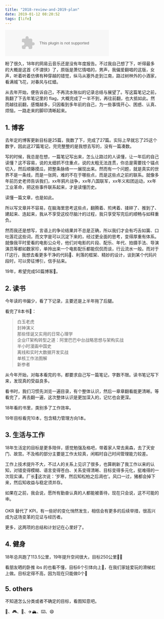 ```yaml
---
title: "2018-review-and-2019-plan"
date: 2019-01-12 08:20:52
tags: [life]
---
```


<embed src="//music.163.com/style/swf/widget.swf?sid=482141126&type=2&auto=1&width=320&height=66" width="340" height="86"  allowNetworking="all">

盼了很久，18年的网易云音乐还是没有年度报告。不过我自己想了下，听得最多的大概是这首《不谓侠》了，原版是萧忆情唱的，男声，我偏爱翻唱的这版，女声，听着听着仿佛有种穿越的错觉，纵马从塞外走到江南，路过树林外的小酒家，看满城飞花，对春风与红蜡。

从去年开始，便告诉自己，不再流水账似的记录总结与展望了。写这篇笔记之前，我翻了下去年笔记里的 flag，大概完成了一半不到，再往前翻，也大抵如此。然而越往前翻，感慨越多，只因看到多年前的自己，为一些事情开心、困惑、认真、烦恼，一路走来的脚印清晰起来。

## 1. 博客

去年定的博客更新目标是25篇，我数了下，完成了27篇。实际上早就忘了25这个数字，因此这27篇笔记，完完整整的是我想去写的，没有一篇凑数。

写的时候，我总是在想，一篇笔记写出来，怎么让路过的人读懂，让一年后的自己读懂？这不容易，说的太细抓不住重点，说的太粗无法连贯，你总是需要找个锚点切入，然后顺藤摸瓜，把整条脉络一一展现出来。然而有一个问题，就是真实的世界不是一条线，而是一张网，难的不在于哪些点，而是这些点之前的联系。就像多年前历史老师告诉我们，xx年鸦片战争，xx年八国联军，xx年义和团运动，xx年工业革命，把这些事件联系起来，才是读懂历史。

读懂一篇文章，也是如此。

所以写文章并不容易，在脑海里思考这些点，翻腾着、煎烤着、揉碎了、推到了、建起来、连起来，我从不享受这绞尽脑汁的过程，我只享受写完后的顺畅与如释重负。

然而我还是想写，言语上的争论结果并不总是正确，所以我们才会有巧舌如簧、口吐莲花这些词，而文字是可以沉淀下来的，经过更全面的思考，变得厚重有体系。就像我平时爱看的电影公众号，他们对电影的片段、配乐、年代、拍摄手法、导演演员等都如数家珍，单拎出来一个电影配乐都能侃侃而谈，行云流水一般。而对于IT这行，我想去看更多干净的代码👾、利落的框架、精妙的设计，谈到某个代码片段时，可以旁征博引，信手拈来。

19年，希望完成50篇博客📜。

## 2. 读书

今年读的书偏少，看了下记录，主要还是上半年拖了后腿。

看完了8本书📖：

>白玉老虎  
>封神演义  
>那些怪诞又实用的日常心理学  
>企业IT架构转型之道：阿里巴巴中台战略思想与架构实战  
>半小时漫画中国史  
>离线和实时大数据开发实战  
>单核工作法图解  
>新参者  

从今年开始，对每本看完的书，都要求自己写一篇笔记，字数不限。读书笔记写下来，发现真的受益良多。

看书时，我们习惯先浏览一遍目录，有个整体认识，然后一章章翻看能更清晰。等看完了，再去翻一遍，这次整体认识是更加深入的，记忆也会更深。

18年看的书里，类别多了工作效率。

19年目标看完10本，包含精力管理方向1本。

## 3. 生活与工作

18年生活定的目标是更多陪伴，感觉勉强及格吧，带着家人常去奥森，去了天安门、故宫。不及格的部分主要是工作太较真，闲暇时自己时间管理能力较差。

工作上技术提升不大，不过人的关系上见识了很多，也算刷新了我工作以来的认知，对错变得模糊、语言变得苍白、关系变得清晰、目标变得多元化，挺难得的一次现实课。厂长🐼这次说：‘岁寒，然后知松柏之后凋也’。风口一过，猪都会掉下来，然后知收益与稳定须并存。

如果在之前，我会说，愿所有勤奋认真的人都能被善待，现在只会说，这不可能的🕸。

OKR 替代了 KPI，有一些好的变化悄然发生，相信会有更多的后续举措，很高兴成为这场变革的见证与经历者。

更多，这两项的总结和计划记在心里好了。

## 4. 健身

18年总共跑了113.5公里，19年提升空间很大，目标250公里🏃‍♂️

看朋友晒的卧推 ibs 的也看不懂，目标6个引体向上💪，在我们家娃爱玩的滑梯杠上做。目标定得不高，因为现在只能做0个🙈

## 5. others

不知道怎么分类或者不确定的目标，看图知意吧。

🏸、🎮、🎯、✈️🏔、⌨️、😄
